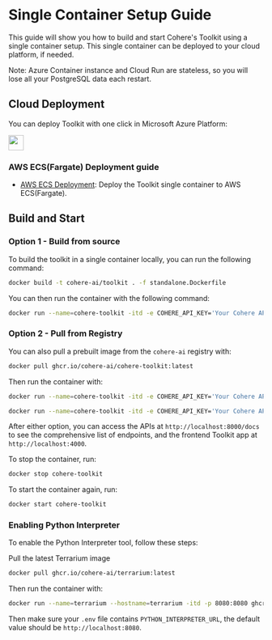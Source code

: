 # Single Container Setup Guide

This guide will show you how to build and start Cohere's Toolkit using a single container setup.
This single container can be deployed to your cloud platform, if needed.

Note: Azure Container instance and Cloud Run are stateless, so you will lose all your PostgreSQL data each restart.

## Cloud Deployment

You can deploy Toolkit with one click in Microsoft Azure Platform:
                                                                                         
[<img src="https://aka.ms/deploytoazurebutton" height="30px">](https://portal.azure.com/#create/Microsoft.Template/uri/https%3A%2F%2Fraw.githubusercontent.com%2Fcohere-ai%2Ftoolkit%2Fmain%2Fazuredeploy.json)

### AWS ECS(Fargate) Deployment guide
- [AWS ECS Deployment](aws_ecs_single_container.md): Deploy the Toolkit single container to AWS ECS(Fargate).

## Build and Start

### Option 1 - Build from source

To build the toolkit in a single container locally, you can run the following command:
```bash
docker build -t cohere-ai/toolkit . -f standalone.Dockerfile   
```

You can then run the container with the following command:
```bash
docker run --name=cohere-toolkit -itd -e COHERE_API_KEY='Your Cohere API key here' -p 8000:8000 -p 4000:4000 cohere-ai/cohere-toolkit
```

### Option 2 - Pull from Registry

You can also pull a prebuilt image from the `cohere-ai` registry with:
```bash
docker pull ghcr.io/cohere-ai/cohere-toolkit:latest
```

Then run the container with:

```bash
docker run --name=cohere-toolkit -itd -e COHERE_API_KEY='Your Cohere API key here' -p 8000:8000 -p 4000:4000 ghcr.io/cohere-ai/cohere-toolkit
```

```bash
docker run --name=cohere-toolkit -itd -e COHERE_API_KEY='Your Cohere API key here' -p 8000:8000 -p 4000:4000 ghcr.io/cohere-ai/cohere-toolkit
```

After either option, you can access the APIs at `http://localhost:8000/docs` to see the comprehensive list of endpoints, and the frontend Toolkit app at `http://localhost:4000`.


To stop the container, run:
```bash
docker stop cohere-toolkit
```

To start the container again, run:
```bash
docker start cohere-toolkit
```

### Enabling Python Interpreter
To enable the Python Interpreter tool, follow these steps:

Pull the latest Terrarium image
```bash
docker pull ghcr.io/cohere-ai/terrarium:latest
```

Then run the container with:

```bash
docker run --name=terrarium --hostname=terrarium -itd -p 8080:8080 ghcr.io/cohere-ai/terrarium
```

Then make sure your `.env` file contains `PYTHON_INTERPRETER_URL`, the default value should be `http://localhost:8080`.